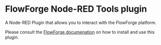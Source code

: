 # FlowForge Node-RED Tools plugin

A Node-RED Plugin that allows you to interact with the FlowForge platform.

Please consult the [FlowForge documenation](https://flowforge.com/docs/user/node-red-tools/) on how to
install and use this plugin.
